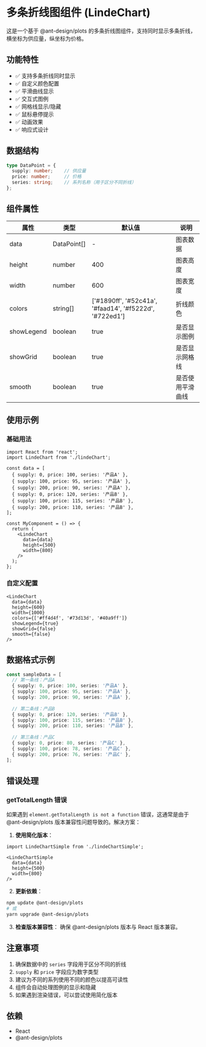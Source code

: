 # 多条折线图组件 (LindeChart)

这是一个基于 @ant-design/plots 的多条折线图组件，支持同时显示多条折线，横坐标为供应量，纵坐标为价格。

## 功能特性

- ✅ 支持多条折线同时显示
- ✅ 自定义颜色配置
- ✅ 平滑曲线显示
- ✅ 交互式图例
- ✅ 网格线显示/隐藏
- ✅ 鼠标悬停提示
- ✅ 动画效果
- ✅ 响应式设计

## 数据结构

```typescript
type DataPoint = {
  supply: number;    // 供应量
  price: number;     // 价格
  series: string;    // 系列名称（用于区分不同折线）
};
```

## 组件属性

| 属性 | 类型 | 默认值 | 说明 |
|------|------|--------|------|
| data | DataPoint[] | - | 图表数据 |
| height | number | 400 | 图表高度 |
| width | number | 600 | 图表宽度 |
| colors | string[] | ['#1890ff', '#52c41a', '#faad14', '#f5222d', '#722ed1'] | 折线颜色 |
| showLegend | boolean | true | 是否显示图例 |
| showGrid | boolean | true | 是否显示网格线 |
| smooth | boolean | true | 是否使用平滑曲线 |

## 使用示例

### 基础用法

```tsx
import React from 'react';
import LindeChart from './lindeChart';

const data = [
  { supply: 0, price: 100, series: '产品A' },
  { supply: 100, price: 95, series: '产品A' },
  { supply: 200, price: 90, series: '产品A' },
  { supply: 0, price: 120, series: '产品B' },
  { supply: 100, price: 115, series: '产品B' },
  { supply: 200, price: 110, series: '产品B' },
];

const MyComponent = () => {
  return (
    <LindeChart 
      data={data}
      height={500}
      width={800}
    />
  );
};
```

### 自定义配置

```tsx
<LindeChart 
  data={data}
  height={600}
  width={1000}
  colors={['#ff4d4f', '#73d13d', '#40a9ff']}
  showLegend={true}
  showGrid={false}
  smooth={false}
/>
```

## 数据格式示例

```typescript
const sampleData = [
  // 第一条线：产品A
  { supply: 0, price: 100, series: '产品A' },
  { supply: 100, price: 95, series: '产品A' },
  { supply: 200, price: 90, series: '产品A' },
  
  // 第二条线：产品B
  { supply: 0, price: 120, series: '产品B' },
  { supply: 100, price: 115, series: '产品B' },
  { supply: 200, price: 110, series: '产品B' },
  
  // 第三条线：产品C
  { supply: 0, price: 80, series: '产品C' },
  { supply: 100, price: 78, series: '产品C' },
  { supply: 200, price: 76, series: '产品C' },
];
```

## 错误处理

### getTotalLength 错误

如果遇到 `element.getTotalLength is not a function` 错误，这通常是由于 @ant-design/plots 版本兼容性问题导致的。解决方案：

1. **使用简化版本**：
```tsx
import LindeChartSimple from './lindeChartSimple';

<LindeChartSimple 
  data={data}
  height={500}
  width={800}
/>
```

2. **更新依赖**：
```bash
npm update @ant-design/plots
# 或
yarn upgrade @ant-design/plots
```

3. **检查版本兼容性**：
确保 @ant-design/plots 版本与 React 版本兼容。

## 注意事项

1. 确保数据中的 `series` 字段用于区分不同的折线
2. `supply` 和 `price` 字段应为数字类型
3. 建议为不同的系列使用不同的颜色以提高可读性
4. 组件会自动处理图例的显示和隐藏
5. 如果遇到渲染错误，可以尝试使用简化版本

## 依赖

- React
- @ant-design/plots 